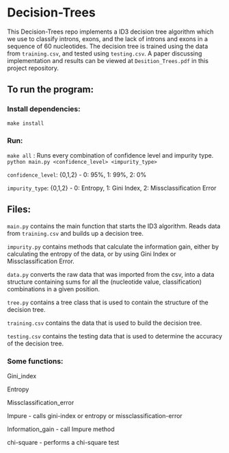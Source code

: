 # Decision-Trees

This Decision-Trees repo implements a ID3 decision tree algorithm which we use to classify introns, exons, and the lack of introns and exons in a sequence of 60 nucleotides. The decision tree is trained using the data from `training.csv`, and tested using `testing.csv`. A paper discussing implementation and results can be viewed at `Desition_Trees.pdf` in this project repository.

## To run the program:

### Install dependencies:
`make install`

### Run:

`make all` : Runs every combination of confidence level and impurity type.
`python main.py <confidence_level> <impurity_type>`

`confidence_level`: {0,1,2} - 0: 95%, 1: 99%, 2: 0%

`impurity_type`: {0,1,2} - 0: Entropy, 1: Gini Index, 2: Missclassification Error

## Files:

`main.py` contains the main function that starts the ID3 algorithm. Reads data from `training.csv` and builds up a decision tree.

`impurity.py` contains methods that calculate the information gain, either by calculating the entropy of the data, or by using Gini Index or Missclassification Error.

`data.py` converts the raw data that was imported from the csv, into a data structure containing sums for all the (nucleotide value, classification) combinations in a given position.

`tree.py` contains a tree class that is used to contain the structure of the decision tree.

`training.csv` contains the data that is used to build the decision tree.

`testing.csv` contains the testing data that is used to determine the accuracy of the decision tree.



### Some functions:

Gini_index 

Entropy

Missclassification_error

Impure - calls gini-index or entropy or missclassification-error

Information_gain - call Impure method

chi-square - performs a chi-square test

